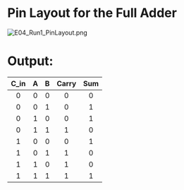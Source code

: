 # Pin Layout for the Full Adder

<img src="https://github.com/joejo-joestar/uni_codes/blob/main/Year%202/Digital%20Design/Media/E04_Run1_PinLayout.png" title="" alt="E04_Run1_PinLayout.png" data-align="center">

# Output:


| C_in | A   | B   | Carry | Sum |
|:----:|:---:|:---:|:-----:|:---:|
| 0    | 0   | 0   | 0     | 0   |
| 0    | 0   | 1   | 0     | 1   |
| 0    | 1   | 0   | 0     | 1   |
| 0    | 1   | 1   | 1     | 0   |
| 1    | 0   | 0   | 0     | 1   |
| 1    | 0   | 1   | 1     | 0   |
| 1    | 1   | 0   | 1     | 0   |
| 1    | 1   | 1   | 1     | 1   |
